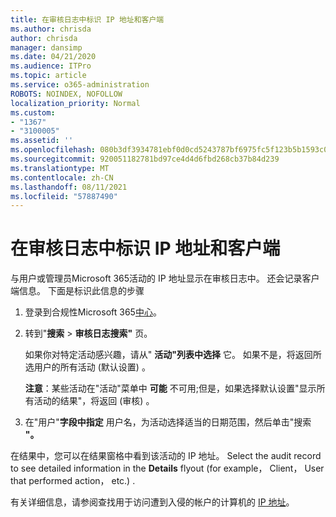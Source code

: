 ```yaml
---
title: 在审核日志中标识 IP 地址和客户端
ms.author: chrisda
author: chrisda
manager: dansimp
ms.date: 04/21/2020
ms.audience: ITPro
ms.topic: article
ms.service: o365-administration
ROBOTS: NOINDEX, NOFOLLOW
localization_priority: Normal
ms.custom:
- "1367"
- "3100005"
ms.assetid: ''
ms.openlocfilehash: 080b3df3934781ebf0d0cd5243787bf6975fc5f123b5b1593c0b6d9ada4eae5d
ms.sourcegitcommit: 920051182781bd97ce4d4d6fbd268cb37b84d239
ms.translationtype: MT
ms.contentlocale: zh-CN
ms.lasthandoff: 08/11/2021
ms.locfileid: "57887490"
---
```

# <a name="identify-ip-address-and-client-in-audit-logs"></a>在审核日志中标识 IP 地址和客户端

与用户或管理员Microsoft 365活动的 IP 地址显示在审核日志中。 还会记录客户端信息。 下面是标识此信息的步骤

1. 登录到合规性Microsoft 365[中心](https://protection.office.com/)。

2. 转到"**搜索**  >  **审核日志搜索"** 页。

   如果你对特定活动感兴趣，请从" **活动"列表中选择** 它。 如果不是，将返回所选用户的所有活动 (默认设置) 。

   **注意**：某些活动在"活动"菜单中 **可能** 不可用;但是，如果选择默认设置"显示所有活动的结果"，将返回 (审核) 。

3. 在"用户"**字段中指定** 用户名，为活动选择适当的日期范围，然后单击"搜索 **"。**

在结果中，您可以在结果窗格中看到该活动的 IP 地址。 Select the audit record to see detailed information in the **Details** flyout (for example， Client， User that performed action， etc.) .

有关详细信息，请参阅查找用于访问遭到入侵的帐户的计算机的 [IP 地址](https://docs.microsoft.com/microsoft-365/compliance/auditing-troubleshooting-scenarios#find-the-ip-address-of-the-computer-used-to-access-a-compromised-account)。

